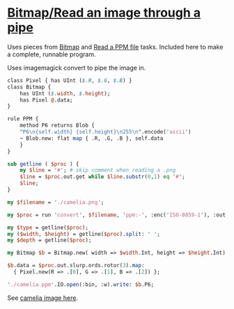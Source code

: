 [1]: https://rosettacode.org/wiki/Bitmap/Read_an_image_through_a_pipe

# [Bitmap/Read an image through a pipe][1]





Uses pieces from [ Bitmap](https://rosettacode.org/wiki/Bitmap#Raku) and [ Read a PPM file](https://rosettacode.org/wiki/Bitmap/Read_a_PPM_file#Raku) tasks. Included here to make a complete, runnable program.



Uses imagemagick convert to pipe the image in.

```perl
class Pixel { has UInt ($.R, $.G, $.B) }
class Bitmap {
    has UInt ($.width, $.height);
    has Pixel @.data;
}

role PPM {
    method P6 returns Blob {
	"P6\n{self.width} {self.height}\n255\n".encode('ascii')
	~ Blob.new: flat map { .R, .G, .B }, self.data
    }
}

sub getline ( $proc ) {
    my $line = '#'; # skip comment when reading a .png
    $line = $proc.out.get while $line.substr(0,1) eq '#';
    $line;
}

my $filename = './camelia.png';

my $proc = run 'convert', $filename, 'ppm:-', :enc('ISO-8859-1'), :out;

my $type = getline($proc);
my ($width, $height) = getline($proc).split: ' ';
my $depth = getline($proc);

my Bitmap $b = Bitmap.new( width => $width.Int, height => $height.Int) but PPM;

$b.data = $proc.out.slurp.ords.rotor(3).map:
  { Pixel.new(R => .[0], G => .[1], B => .[2]) };

'./camelia.ppm'.IO.open(:bin, :w).write: $b.P6;
```


See [camelia image here](https://github.com/thundergnat/rc/blob/master/img/camelia.png).
